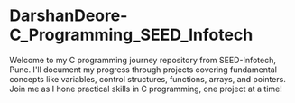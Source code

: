 # DarshanDeore-C_Programming_SEED_Infotech
Welcome to my C programming journey repository from SEED-Infotech, Pune. I'll document my progress through projects covering fundamental concepts like variables, control structures, functions, arrays, and pointers. Join me as I hone practical skills in C programming, one project at a time!
